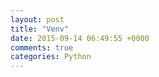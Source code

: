 ```yaml
---
layout: post
title: "Venv"
date: 2015-09-14 06:49:55 +0000
comments: true
categories: Python
---
```

